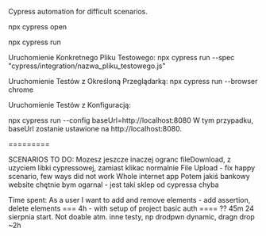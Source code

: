 Cypress automation for difficult scenarios.

npx cypress open

npx cypress run

Uruchomienie Konkretnego Pliku Testowego:
npx cypress run --spec "cypress/integration/nazwa_pliku_testowego.js"

Uruchomienie Testów z Określoną Przeglądarką:
npx cypress run --browser chrome

Uruchomienie Testów z Konfiguracją:

npx cypress run --config baseUrl=http://localhost:8080
W tym przypadku, baseUrl zostanie ustawione na http://localhost:8080.

=========

SCENARIOS TO DO:
Mozesz jeszcze inaczej ogranc fileDownload, z uzyciem libki cypressowej, zamiast klikac normalnie
File Upload - fix happy scenario, few ways did not work
Whole internet app
Potem jakiś bankowy website chętnie bym ogarnal - jest taki sklep od cypressa chyba

Time spent:
As a user I want to add and remove elements - add assertion, delete elements === 4h - with setup of project
basic auth ==== ?? 45m 24 sierpnia start. Not doable atm.
inne testy, np drodpwn dynamic, dragn drop ~2h
